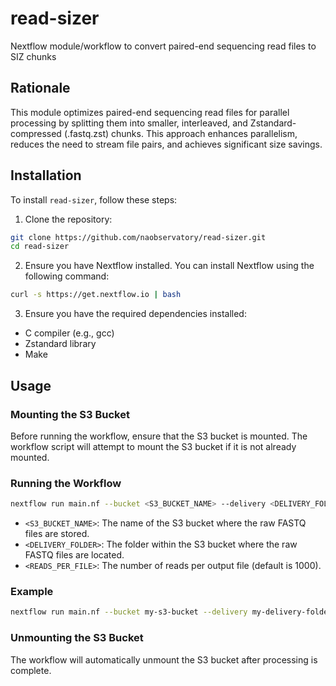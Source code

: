# read-sizer
Nextflow module/workflow to convert paired-end sequencing read files to SIZ chunks

## Rationale
This module optimizes paired-end sequencing read files for parallel processing by splitting them into smaller, interleaved, and Zstandard-compressed (.fastq.zst) chunks. This approach enhances parallelism, reduces the need to stream file pairs, and achieves significant size savings.

## Installation
To install `read-sizer`, follow these steps:

1. Clone the repository:
```bash
git clone https://github.com/naobservatory/read-sizer.git
cd read-sizer
```
2. Ensure you have Nextflow installed. You can install Nextflow using the following command:
```bash
curl -s https://get.nextflow.io | bash
```
3. Ensure you have the required dependencies installed:
- C compiler (e.g., gcc)
- Zstandard library
- Make

## Usage
### Mounting the S3 Bucket
Before running the workflow, ensure that the S3 bucket is mounted. The workflow script will attempt to mount the S3 bucket if it is not already mounted.

### Running the Workflow
```bash
nextflow run main.nf --bucket <S3_BUCKET_NAME> --delivery <DELIVERY_FOLDER> --reads_per_file <READS_PER_FILE>
```
- `<S3_BUCKET_NAME>`: The name of the S3 bucket where the raw FASTQ files are stored.
- `<DELIVERY_FOLDER>`: The folder within the S3 bucket where the raw FASTQ files are located.
- `<READS_PER_FILE>`: The number of reads per output file (default is 1000).

### Example
```bash
nextflow run main.nf --bucket my-s3-bucket --delivery my-delivery-folder --reads_per_file 10000000
```

### Unmounting the S3 Bucket
The workflow will automatically unmount the S3 bucket after processing is complete.
